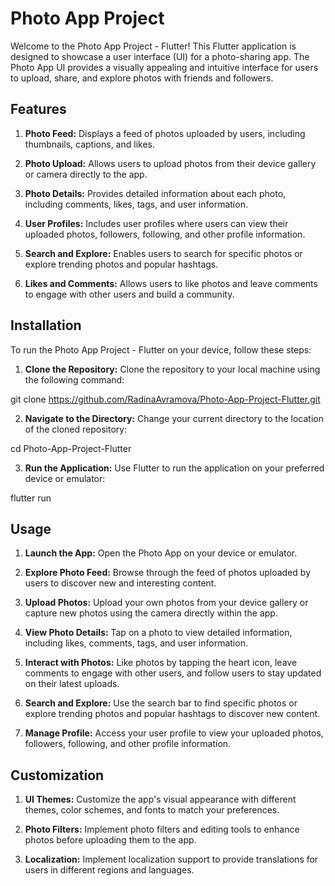 # Photo App Project
Welcome to the Photo App Project - Flutter! This Flutter application is designed to showcase a user interface (UI) for a photo-sharing app. The Photo App UI provides a visually appealing and intuitive interface for users to upload, share, and explore photos with friends and followers.

## Features
1. **Photo Feed:** Displays a feed of photos uploaded by users, including thumbnails, captions, and likes.

2. **Photo Upload:** Allows users to upload photos from their device gallery or camera directly to the app.

3. **Photo Details:** Provides detailed information about each photo, including comments, likes, tags, and user information.

4. **User Profiles:** Includes user profiles where users can view their uploaded photos, followers, following, and other profile information.

5. **Search and Explore:** Enables users to search for specific photos or explore trending photos and popular hashtags.

6. **Likes and Comments:** Allows users to like photos and leave comments to engage with other users and build a community.

## Installation
To run the Photo App Project - Flutter on your device, follow these steps:

1. **Clone the Repository:** Clone the repository to your local machine using the following command:

git clone https://github.com/RadinaAvramova/Photo-App-Project-Flutter.git

2. **Navigate to the Directory:** Change your current directory to the location of the cloned repository:

cd Photo-App-Project-Flutter

3. **Run the Application:** Use Flutter to run the application on your preferred device or emulator:

flutter run

## Usage
1. **Launch the App:** Open the Photo App on your device or emulator.

2. **Explore Photo Feed:** Browse through the feed of photos uploaded by users to discover new and interesting content.

3. **Upload Photos:** Upload your own photos from your device gallery or capture new photos using the camera directly within the app.

4. **View Photo Details:** Tap on a photo to view detailed information, including likes, comments, tags, and user information.

5. **Interact with Photos:** Like photos by tapping the heart icon, leave comments to engage with other users, and follow users to stay updated on their latest uploads.

6. **Search and Explore:** Use the search bar to find specific photos or explore trending photos and popular hashtags to discover new content.

7. **Manage Profile:** Access your user profile to view your uploaded photos, followers, following, and other profile information.

## Customization
1. **UI Themes:** Customize the app's visual appearance with different themes, color schemes, and fonts to match your preferences.

2. **Photo Filters:** Implement photo filters and editing tools to enhance photos before uploading them to the app.

3. **Localization:** Implement localization support to provide translations for users in different regions and languages.
